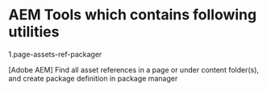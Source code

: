 # AEM Tools which contains following utilities

1.page-assets-ref-packager

[Adobe AEM] Find all asset references in a page or under content folder(s), and create package definition in package manager
